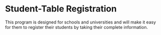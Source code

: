 # Student-Table Registration

This program is designed
for schools and universities 
and will make it easy 
for them to register 
their students by taking 
their complete information.
